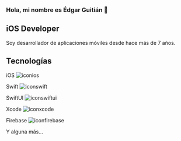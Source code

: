 ### Hola, mi nombre es Édgar Guitián 👋

## iOS Developer

Soy desarrollador de aplicaciones móviles desde hace más de 7 años.

## Tecnologías

iOS ![iconios](https://github.com/edgarguitian/edgarguitian/assets/6595032/092f7a02-277d-4705-af1d-ab5798811b98)


Swift ![iconswift](https://github.com/edgarguitian/edgarguitian/assets/6595032/2b2f8f70-7aa9-45a5-bf37-50efc05978a6)


SwiftUI ![iconswiftui](https://github.com/edgarguitian/edgarguitian/assets/6595032/15df8c29-10bd-465b-9e5d-c6ffb548550c)


Xcode ![iconxcode](https://github.com/edgarguitian/edgarguitian/assets/6595032/fd686140-e0dd-4ea3-8c21-0ba968d4bf9e)


Firebase ![iconfirebase](https://github.com/edgarguitian/edgarguitian/assets/6595032/32a47855-f1d3-4d14-80b8-c9395371fd1e)


Y alguna más...
